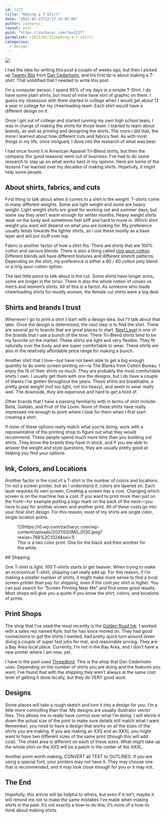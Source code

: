 ```yaml
---
id: 2227
title: "Making a T-Shirt"
date: "2021-02-23T12:27:35-05:00"
author: zacharyc
layout: post
guid: "https://zacharyc.com/?p=2227"
permalink: /2021/02/23/making-a-t-shirt/
categories:
  - Design
---
```


<img src="/assets/img/2021/02/IMG_2359.jpeg" />

I had the idea for writing this post a couple of weeks ago, but then I picked up [Twenty Bits](https://simplebits.com/products/twenty-bits-i-learned-book) from [Dan Cedarholm](https://simplebits.com), and his first tip is about making a T-shirt. That solidified that I needed to write this post.

I’m a computer person. I spend 95% of my days in a simple T-Shirt. I do have some plain shirts, but most of mine have sort of graphic on them. I guess my obsession with them started in college when I would get about 12 a year in college for my cheerleading team. Each shirt would have a different design on it.

Once I got out of college and started running my own high school team, I was in charge of making the shirts for those team. I started to learn about brands, as well as printing and designing the shirts. The more I did that, the more I learned about how different cuts and fabrics feel. As with most things in my life, once intrigued, I dove into the research of what was best.

I had once found it in American Apparel Tri-Blend shirts, but then the company (for good reasons) went out of business. I’ve had to do some research to stay up on what works best in my opinion. Here are some of the lessons I’ve learned over my decades of making shirts. Hopefully, it might help some people.

## About shirts, fabrics, and cuts

First thing to talk about when it comes to a shirt is the weight. T-shirts come in many different weights. Some are light weight and some are heavy weight. Light weight shirts are great for working out and summer days, but some say they aren’t warm enough for winter months. Heavy weight shirts wear on the body and sometimes feel stiff and hard to move in. Which shirt weight you want will depend on what you are looking for. My preference usually tends towards the lighter shirts, as I use these mostly as a base layer and will put stuff over top.

Fabric is another factor of how a shirt fits. There are shirts that are 100% cotton and various blends. There is also a thing called [ring spun cotton](https://www.theadairgroup.com/resources/regular-vs-ring-spun-cotton-whats-the-difference/). Different blends will have different textures and different stretch patterns. Depending on the shirt, my preference is either a 60 / 40 cotton poly blend or a ring spun cotton option.

The last little piece to talk about is the cut. Some shirts have longer arms, some are longer in the torso. There is also the whole notion of unisex vs men’s and women’s shirts. All of this is a factor. As someone who made cheerleading shirts for mostly women, the female cut shirts were a big deal.

## Shirts and brands I trust

Whenever I go to print a shirt I start with a design idea, but I’ll talk about that later. Once the design is determined, the next step is to find the shirt. There are several go to brands that are great places to start. [Next Level](https://www.nextlevelapparel.com) is one of the brands that I use a bunch of the time. There Tri-Blend shirts tend to be my favorite on the market. These shirts are light and very flexible. They fit naturally over the body and are super comfortable to wear. These shirts are also in the relatively affordable price range for making a bunch.

Another shirt that I love—but have not been able to get a big enough quantity to do some screen printing on—is The Blanks from Cotton Bureau. I enjoy the fit of their shirts so much. They are probably the most comfortable shirts I own. I usually get them with one the designs, but I do have a couple of blanks I’ve gotten throughout the years. These shirts are breathable, a pretty great weight (not too light, not too heavy), and seem to wear really well. The downside, they are expensive and hard to get a hold of.

Other brands that I have a passing familiarity with in terms of shirt include: Bella, Guildan, and Fruit of the Loom. None of these shirts have really impressed me enough to point where I look for them when I first start creating a shirt.

If none of these options really match what you’re doing, work with a representative of the printing shop to figure out what they would recommend. These people spend much more time than you building out shirts. They know the brands they have in stock, and if you are able to answer the weight and style questions, they are usually pretty good at helping you find your options.

## Ink, Colors, and Locations

Another factor in the cost of a T-shirt is the number of colors and locations. I’m not a screen printer, but as I understand it, colors are layered on. Each layer requires its own screen. Creating a screen has a cost. Changing which screen is on the machine has a cost. If you want to print more than just on the front—for example putting a logo mark on the back of the neck—you have to pay for another screen and another print. All of these costs go into your final shirt design. For this reason, most of my shirts are single color, single location prints.

<figure class="wp-block-image size-large">![](https://i0.wp.com/zacharyc.com/wp-content/uploads/2021/02/IMG_0130.jpeg?resize=768%2C1024&ssl=1)<figcaption>This is a two color print. One for the black and then another for the white.</figcaption></figure>## Shipping

One T-shirt is light. 100 T-shirts starts to get heavier. When trying to make an economical T-shirt, shipping can really add up. For this reason, if I’m making a smaller number of shirts, it might make more sense to find a local screen printer than pay for shipping, even if the cost per shirt is higher. You can just search for “Screen Printing Near Me” and find some good results. Most shops will give you a quote if you know the shirt, colors, and locations of prints.

## Print Shops

The shop that I’ve used the most recently is the [Golden Road Ink](https://www.yelp.com/biz/goldenroad-ink-fremont). I worked with a sales rep named Kyle, but he has since moved on. They had good connections to get the shirts I wanted, had pretty quick turn around (even doing a couple of super fast jobs for me), and reasonable pricing. They are a Bay Area local place. Currently, I’m not in the Bay Area, and I don’t have a new printer where I am now, yet.

I have in the past used [Threadbird](https://www.threadbird.com). This is the shop that Dan Cederholm uses. Depending on the number of shirts you are doing and the features you want, I’ve found that with the shipping they aren’t always at the same cost level of getting it done locally, but they do VERY good work.

## Designs

Some places will take a rough sketch and turn it into a design for you. I’m a little more controlling than that. My designs are usually illustrator vector files. This allows me to really have control over what I’m doing. I will shrink it down the actual size of the print to make sure details still match what I want. Remember, you need to have a design that works on all the sizes of the shirts you are making. If you are making an XXS and an XXXL you might want to have two different sizes of the same print (though this will add cost). The chest area is different on each of these sizes. What might take up the whole shirt on the XXS will be a patch in the center of the XXXL.

Another point worth making, CONVERT all TEXT to OUTLINES. If you are using a special font, your printers may not have it. They may choose one that is recommended, and it may look close enough for you or it may not.

## The End

Hopefully, this article will be helpful to others, but even if it isn’t, maybe it will remind me not to make the same mistakes I’ve made when making shirts in the past. It’s not exactly a how-to do this; it’s more of a how-to think about making shirts.
